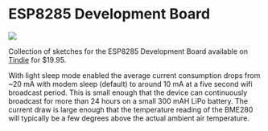 # ESP8285 Development Board

![](https://cloud.githubusercontent.com/assets/6698410/15276970/f2a2b7dc-1aab-11e6-8792-f13fdc6391be.jpg)

Collection of sketches for the ESP8285 Development Board available on [Tindie](https://www.tindie.com/products/onehorse/esp8285-development-board/) for $19.95.

With light sleep mode enabled the average current consumption drops from ~20 mA with modem sleep (default) to around 10 mA at a five second wifi broadcast period. This is small enough that the device can continuously broadcast for more than 24 hours on a small 300 mAH LiPo battery. The current draw is large enough that the temperature reading of the BME280 will typically be a few degrees above the actual ambient air temperature.

